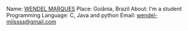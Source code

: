 
Name: [WENDEL MARQUES](https://github.com/WendelMarques/)
Place: Goiânia, Brazil
About: I'm a student
Programming Language: C, Java and python
Email: wendel-mjlssss@gmail.com


